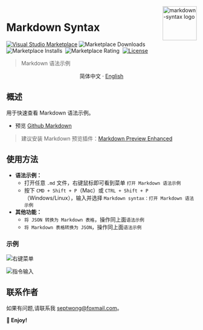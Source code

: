 <img align="right" width="90px" src="https://free2.yunpng.top/2024/10/16/670f457bc5f7a.png" alt="markdown-syntax logo" />

# Markdown Syntax

[![Visual Studio Marketplace](https://img.shields.io/visual-studio-marketplace/v/septwong.markdown-syntax?color=brightgreen&label=Visual%20Studio%20Marketplace)](https://marketplace.visualstudio.com/items?itemName=septwong.markdown-syntax)
![Marketplace Downloads](https://img.shields.io/visual-studio-marketplace/d/septwong.markdown-syntax)&nbsp;
![Marketplace Installs](https://img.shields.io/visual-studio-marketplace/i/septwong.markdown-syntax)&nbsp;
![Marketplace Rating](https://img.shields.io/visual-studio-marketplace/r/septwong.markdown-syntax)&nbsp;
[![License](https://img.shields.io/badge/license-MIT-green.svg?style=flat)](https://raw.githubusercontent.com/septwong/markdown-syntax/main/LICENSE)&nbsp;
<!-- <a href="https://github.com/septwong/markdown-syntax">
    <img alt="markdown-syntax Repo stars" src="https://img.shields.io/github/stars/septwong/markdown-syntax">
</a> -->

> Markdown 语法示例

<p align="center">
    <span> 简体中文</span>
    ·
    <a href="https://github.com/septwong/markdown-syntax/blob/main/README_en.md">English</a>
</p>

## 概述

用于快速查看 Markdown 语法示例。

- 预览 [Github Markdown](https://github.com/septwong/markdown-syntax/blob/main/markdown.md)
<!-- - 预览 [Local Markdown](./markdown.md) -->

> 建议安装 Markdown 预览插件：[Markdown Preview Enhanced](https://marketplace.visualstudio.com/items?itemName=shd101wyy.markdown-preview-enhanced)

## 使用方法

- **语法示例：**
  - 打开任意 `.md` 文件，右键鼠标即可看到菜单 `打开 Markdown 语法示例`
  - 按下 `CMD + Shift + P`（Mac）或 `CTRL + Shift + P`（Windows/Linux），输入并选择 `Markdown syntax：打开 Markdown 语法示例`
- **其他功能：**
  - `将 JSON 转换为 Markdown 表格`，操作同上面`语法示例`
  - `将 Markdown 表格转换为 JSON`，操作同上面`语法示例`

### 示例

![右键菜单](https://free2.yunpng.top/2024/10/16/670f455078df5.png)

![指令输入](https://free2.yunpng.top/2024/10/16/670f455076a40.png)

## 联系作者

如果有问题,请联系我 [septwong@foxmail.com](mailto:septwong@foxmail.com)。

**🎉 Enjoy!**